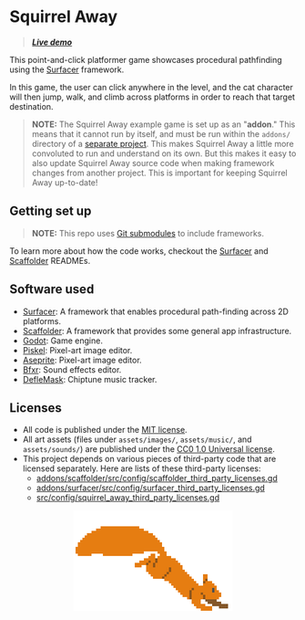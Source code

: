 # Squirrel Away

> _**[Live demo](https://snoringcat.games/play/squirrel-away)**_

This point-and-click platformer game showcases procedural pathfinding using the [Surfacer](https://github.com/SnoringCatGames/surfacer/) framework.

In this game, the user can click anywhere in the level, and the cat character will then jump, walk, and climb across platforms in order to reach that target destination.

> **NOTE:** The Squirrel Away example game is set up as an "**addon**." This means that it cannot run by itself, and must be run within the `addons/` directory of a [separate project](https://github.com/SnoringCatGames/exampler). This makes Squirrel Away a little more convoluted to run and understand on its own. But this makes it easy to also update Squirrel Away source code when making framework changes from another project. This is important for keeping Squirrel Away up-to-date!

## Getting set up

> **NOTE:** This repo uses [Git submodules](https://git-scm.com/book/en/v2/Git-Tools-Submodules) to include frameworks.

To learn more about how the code works, checkout the [Surfacer](https://github.com/SnoringCatGames/surfacer/) and [Scaffolder](https://github.com/SnoringCatGames/scaffolder/) READMEs.

## Software used

-   [Surfacer](https://github.com/SnoringCatGames/surfacer/): A framework that enables procedural path-finding across 2D platforms.
-   [Scaffolder](https://github.com/SnoringCatGames/scaffolder/): A framework that provides some general app infrastructure.
-   [Godot](https://godotengine.org/): Game engine.
-   [Piskel](https://www.piskelapp.com/user/5663844106502144): Pixel-art image editor.
-   [Aseprite](https://www.aseprite.org/): Pixel-art image editor.
-   [Bfxr](https://www.bfxr.net/): Sound effects editor.
-   [DefleMask](https://deflemask.com/): Chiptune music tracker.

## Licenses

-   All code is published under the [MIT license](LICENSE).
-   All art assets (files under `assets/images/`, `assets/music/`, and `assets/sounds/`) are published under the [CC0 1.0 Universal license](https://creativecommons.org/publicdomain/zero/1.0/deed.en).
-   This project depends on various pieces of third-party code that are licensed separately. Here are lists of these third-party licenses:
    -   [addons/scaffolder/src/config/scaffolder_third_party_licenses.gd](https://github.com/SnoringCatGames/scaffolder/blob/master/src/config/scaffolder_third_party_licenses.gd)
    -   [addons/surfacer/src/config/surfacer_third_party_licenses.gd](https://github.com/SnoringCatGames/surfacer/blob/master/src/config/surfacer_third_party_licenses.gd)
    -   [src/config/squirrel_away_third_party_licenses.gd](./src/config/squirrel_away_third_party_licenses.gd)

<p align="center">
  <img src="assets/images/loading.gif"
       alt="An animated GIF showing a squirrel running">
</p>
